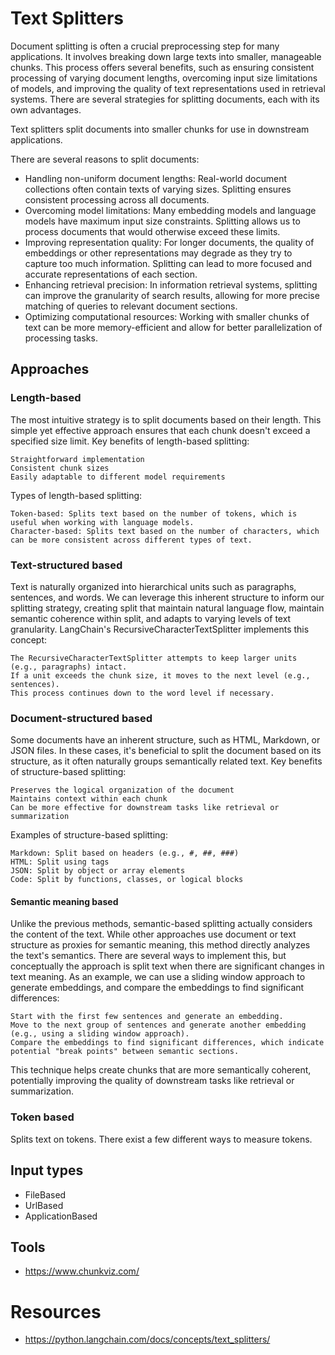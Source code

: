 # Text Splitters
Document splitting is often a crucial preprocessing step for many applications. It involves breaking down large texts into smaller, manageable chunks. This process offers several benefits, such as ensuring consistent processing of varying document lengths, overcoming input size limitations of models, and improving the quality of text representations used in retrieval systems. There are several strategies for splitting documents, each with its own advantages.

Text splitters split documents into smaller chunks for use in downstream applications.


There are several reasons to split documents:

- Handling non-uniform document lengths: Real-world document collections often contain texts of varying sizes. Splitting ensures consistent processing across all documents.
- Overcoming model limitations: Many embedding models and language models have maximum input size constraints. Splitting allows us to process documents that would otherwise exceed these limits.
- Improving representation quality: For longer documents, the quality of embeddings or other representations may degrade as they try to capture too much information. Splitting can lead to more focused and accurate representations of each section.
- Enhancing retrieval precision: In information retrieval systems, splitting can improve the granularity of search results, allowing for more precise matching of queries to relevant document sections.
- Optimizing computational resources: Working with smaller chunks of text can be more memory-efficient and allow for better parallelization of processing tasks.

## Approaches

### Length-based

The most intuitive strategy is to split documents based on their length. This simple yet effective approach ensures that each chunk doesn't exceed a specified size limit. Key benefits of length-based splitting:

    Straightforward implementation
    Consistent chunk sizes
    Easily adaptable to different model requirements

Types of length-based splitting:

    Token-based: Splits text based on the number of tokens, which is useful when working with language models.
    Character-based: Splits text based on the number of characters, which can be more consistent across different types of text.

### Text-structured based

Text is naturally organized into hierarchical units such as paragraphs, sentences, and words. We can leverage this inherent structure to inform our splitting strategy, creating split that maintain natural language flow, maintain semantic coherence within split, and adapts to varying levels of text granularity. LangChain's RecursiveCharacterTextSplitter implements this concept:

    The RecursiveCharacterTextSplitter attempts to keep larger units (e.g., paragraphs) intact.
    If a unit exceeds the chunk size, it moves to the next level (e.g., sentences).
    This process continues down to the word level if necessary.


### Document-structured based

Some documents have an inherent structure, such as HTML, Markdown, or JSON files. In these cases, it's beneficial to split the document based on its structure, as it often naturally groups semantically related text. Key benefits of structure-based splitting:

    Preserves the logical organization of the document
    Maintains context within each chunk
    Can be more effective for downstream tasks like retrieval or summarization

Examples of structure-based splitting:

    Markdown: Split based on headers (e.g., #, ##, ###)
    HTML: Split using tags
    JSON: Split by object or array elements
    Code: Split by functions, classes, or logical blocks

#### Semantic meaning based

Unlike the previous methods, semantic-based splitting actually considers the content of the text. While other approaches use document or text structure as proxies for semantic meaning, this method directly analyzes the text's semantics. There are several ways to implement this, but conceptually the approach is split text when there are significant changes in text meaning. As an example, we can use a sliding window approach to generate embeddings, and compare the embeddings to find significant differences:

    Start with the first few sentences and generate an embedding.
    Move to the next group of sentences and generate another embedding (e.g., using a sliding window approach).
    Compare the embeddings to find significant differences, which indicate potential "break points" between semantic sections.

This technique helps create chunks that are more semantically coherent, potentially improving the quality of downstream tasks like retrieval or summarization.

### Token based
Splits text on tokens. There exist a few different ways to measure tokens.

## Input types
- FileBased
- UrlBased
- ApplicationBased

## Tools
- https://www.chunkviz.com/

# Resources
- https://python.langchain.com/docs/concepts/text_splitters/